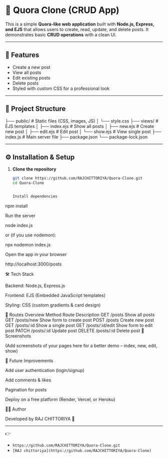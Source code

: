 # 📝 Quora Clone (CRUD App)

This is a simple **Quora-like web application** built with **Node.js, Express, and EJS** that allows users to create, read, update, and delete posts. It demonstrates basic **CRUD operations** with a clean UI.

---

## 🚀 Features
- Create a new post
- View all posts
- Edit existing posts
- Delete posts
- Styled with custom CSS for a professional look

---

## 📂 Project Structure
├── public/ # Static files (CSS, images, JS)
│ └── style.css
├── views/ # EJS templates
│ ├── index.ejs # Show all posts
│ ├── new.ejs # Create new post
│ ├── edit.ejs # Edit post
│ └── show.ejs # View single post
├── index.js # Main server file
├── package.json
└── package-lock.json


---

## ⚙️ Installation & Setup

1. **Clone the repository**
   ```bash
   git clone https://github.com/RAJCHITTORIYA/Quora-Clone.git
   cd Quora-Clone


   Install dependencies

npm install


Run the server

node index.js


or (if you use nodemon):

npx nodemon index.js


Open the app in your browser

http://localhost:3000/posts

🛠️ Tech Stack

Backend: Node.js, Express.js

Frontend: EJS (Embedded JavaScript templates)

Styling: CSS (custom gradients & card design)

📌 Routes Overview
Method	Route	Description
GET	/posts	Show all posts
GET	/posts/new	Show form to create post
POST	/posts	Create new post
GET	/posts/:id	Show a single post
GET	/posts/:id/edit	Show form to edit post
PATCH	/posts/:id	Update post
DELETE	/posts/:id	Delete post
📸 Screenshots

(Add screenshots of your pages here for a better demo – index, new, edit, show)

🙌 Future Improvements

Add user authentication (login/signup)

Add comments & likes

Pagination for posts

Deploy on a free platform (Render, Vercel, or Heroku)

👨‍💻 Author

Developed by RAJ CHITTORIYA
 🚀


---

👉 
- `https://github.com/RAJCHITTORIYA/Quora-Clone.git`  
- `[RAJ chittoriya](https://github.com/RAJCHITTORIYA/Quora-Clone)` 






